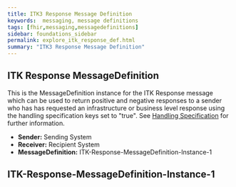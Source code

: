 ```yaml
---
title: ITK3 Response Message Definition
keywords:  messaging, message definitions
tags: [fhir,messaging,messagedefinitions]
sidebar: foundations_sidebar
permalink: explore_itk_response_def.html
summary: "ITK3 Response Message Definition"
---
```


## ITK Response MessageDefinition ##

This is the MessageDefinition instance for the ITK Response message which can be used to return positive and negative responses to a sender who has has requested an infrastructure or business level response using the handling specification keys set to "true". See [Handling Specification](explore_hand_spec.html) for further information.

- **Sender:** Sending System
- **Receiver:** Recipient System
- **MessageDefinition:** ITK-Response-MessageDefinition-Instance-1

## ITK-Response-MessageDefinition-Instance-1 ##

<script src="https://gist.github.com/IOPS-DEV/e4cefe1ba05fc847574d768e93b2cba7.js"></script>












